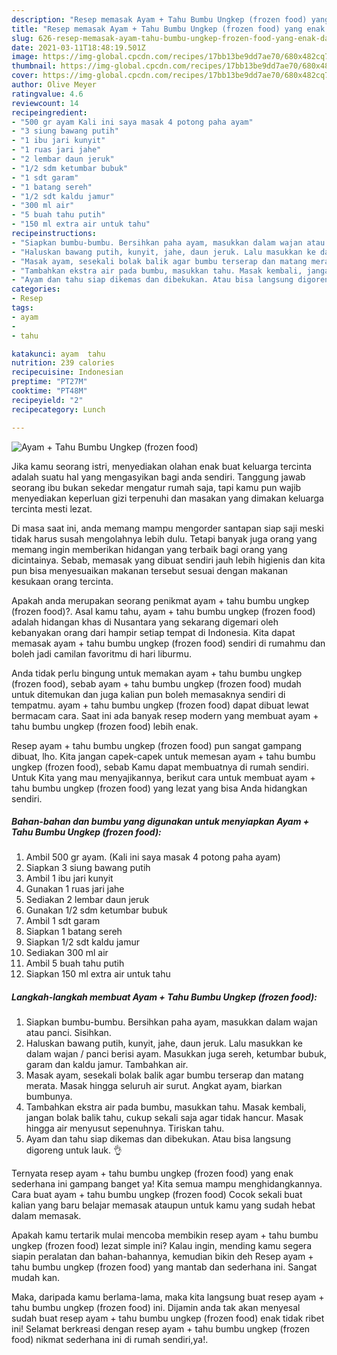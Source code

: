 ```yaml
---
description: "Resep memasak Ayam + Tahu Bumbu Ungkep (frozen food) yang enak dan Mudah Dibuat"
title: "Resep memasak Ayam + Tahu Bumbu Ungkep (frozen food) yang enak dan Mudah Dibuat"
slug: 626-resep-memasak-ayam-tahu-bumbu-ungkep-frozen-food-yang-enak-dan-mudah-dibuat
date: 2021-03-11T18:48:19.501Z
image: https://img-global.cpcdn.com/recipes/17bb13be9dd7ae70/680x482cq70/ayam-tahu-bumbu-ungkep-frozen-food-foto-resep-utama.jpg
thumbnail: https://img-global.cpcdn.com/recipes/17bb13be9dd7ae70/680x482cq70/ayam-tahu-bumbu-ungkep-frozen-food-foto-resep-utama.jpg
cover: https://img-global.cpcdn.com/recipes/17bb13be9dd7ae70/680x482cq70/ayam-tahu-bumbu-ungkep-frozen-food-foto-resep-utama.jpg
author: Olive Meyer
ratingvalue: 4.6
reviewcount: 14
recipeingredient:
- "500 gr ayam Kali ini saya masak 4 potong paha ayam"
- "3 siung bawang putih"
- "1 ibu jari kunyit"
- "1 ruas jari jahe"
- "2 lembar daun jeruk"
- "1/2 sdm ketumbar bubuk"
- "1 sdt garam"
- "1 batang sereh"
- "1/2 sdt kaldu jamur"
- "300 ml air"
- "5 buah tahu putih"
- "150 ml extra air untuk tahu"
recipeinstructions:
- "Siapkan bumbu-bumbu. Bersihkan paha ayam, masukkan dalam wajan atau panci. Sisihkan."
- "Haluskan bawang putih, kunyit, jahe, daun jeruk. Lalu masukkan ke dalam wajan / panci berisi ayam. Masukkan juga sereh, ketumbar bubuk, garam dan kaldu jamur. Tambahkan air."
- "Masak ayam, sesekali bolak balik agar bumbu terserap dan matang merata. Masak hingga seluruh air surut. Angkat ayam, biarkan bumbunya."
- "Tambahkan ekstra air pada bumbu, masukkan tahu. Masak kembali, jangan bolak balik tahu, cukup sekali saja agar tidak hancur. Masak hingga air menyusut sepenuhnya. Tiriskan tahu."
- "Ayam dan tahu siap dikemas dan dibekukan. Atau bisa langsung digoreng untuk lauk. 👌"
categories:
- Resep
tags:
- ayam
- 
- tahu

katakunci: ayam  tahu 
nutrition: 239 calories
recipecuisine: Indonesian
preptime: "PT27M"
cooktime: "PT48M"
recipeyield: "2"
recipecategory: Lunch

---
```



![Ayam + Tahu Bumbu Ungkep (frozen food)](https://img-global.cpcdn.com/recipes/17bb13be9dd7ae70/680x482cq70/ayam-tahu-bumbu-ungkep-frozen-food-foto-resep-utama.jpg)

Jika kamu seorang istri, menyediakan olahan enak buat keluarga tercinta adalah suatu hal yang mengasyikan bagi anda sendiri. Tanggung jawab seorang ibu bukan sekedar mengatur rumah saja, tapi kamu pun wajib menyediakan keperluan gizi terpenuhi dan masakan yang dimakan keluarga tercinta mesti lezat.

Di masa  saat ini, anda memang mampu mengorder santapan siap saji meski tidak harus susah mengolahnya lebih dulu. Tetapi banyak juga orang yang memang ingin memberikan hidangan yang terbaik bagi orang yang dicintainya. Sebab, memasak yang dibuat sendiri jauh lebih higienis dan kita pun bisa menyesuaikan makanan tersebut sesuai dengan makanan kesukaan orang tercinta. 



Apakah anda merupakan seorang penikmat ayam + tahu bumbu ungkep (frozen food)?. Asal kamu tahu, ayam + tahu bumbu ungkep (frozen food) adalah hidangan khas di Nusantara yang sekarang digemari oleh kebanyakan orang dari hampir setiap tempat di Indonesia. Kita dapat memasak ayam + tahu bumbu ungkep (frozen food) sendiri di rumahmu dan boleh jadi camilan favoritmu di hari liburmu.

Anda tidak perlu bingung untuk memakan ayam + tahu bumbu ungkep (frozen food), sebab ayam + tahu bumbu ungkep (frozen food) mudah untuk ditemukan dan juga kalian pun boleh memasaknya sendiri di tempatmu. ayam + tahu bumbu ungkep (frozen food) dapat dibuat lewat bermacam cara. Saat ini ada banyak resep modern yang membuat ayam + tahu bumbu ungkep (frozen food) lebih enak.

Resep ayam + tahu bumbu ungkep (frozen food) pun sangat gampang dibuat, lho. Kita jangan capek-capek untuk memesan ayam + tahu bumbu ungkep (frozen food), sebab Kamu dapat membuatnya di rumah sendiri. Untuk Kita yang mau menyajikannya, berikut cara untuk membuat ayam + tahu bumbu ungkep (frozen food) yang lezat yang bisa Anda hidangkan sendiri.

<!--inarticleads1-->

##### Bahan-bahan dan bumbu yang digunakan untuk menyiapkan Ayam + Tahu Bumbu Ungkep (frozen food):

1. Ambil 500 gr ayam. (Kali ini saya masak 4 potong paha ayam)
1. Siapkan 3 siung bawang putih
1. Ambil 1 ibu jari kunyit
1. Gunakan 1 ruas jari jahe
1. Sediakan 2 lembar daun jeruk
1. Gunakan 1/2 sdm ketumbar bubuk
1. Ambil 1 sdt garam
1. Siapkan 1 batang sereh
1. Siapkan 1/2 sdt kaldu jamur
1. Sediakan 300 ml air
1. Ambil 5 buah tahu putih
1. Siapkan 150 ml extra air untuk tahu




<!--inarticleads2-->

##### Langkah-langkah membuat Ayam + Tahu Bumbu Ungkep (frozen food):

1. Siapkan bumbu-bumbu. Bersihkan paha ayam, masukkan dalam wajan atau panci. Sisihkan.
1. Haluskan bawang putih, kunyit, jahe, daun jeruk. Lalu masukkan ke dalam wajan / panci berisi ayam. Masukkan juga sereh, ketumbar bubuk, garam dan kaldu jamur. Tambahkan air.
1. Masak ayam, sesekali bolak balik agar bumbu terserap dan matang merata. Masak hingga seluruh air surut. Angkat ayam, biarkan bumbunya.
1. Tambahkan ekstra air pada bumbu, masukkan tahu. Masak kembali, jangan bolak balik tahu, cukup sekali saja agar tidak hancur. Masak hingga air menyusut sepenuhnya. Tiriskan tahu.
1. Ayam dan tahu siap dikemas dan dibekukan. Atau bisa langsung digoreng untuk lauk. 👌




Ternyata resep ayam + tahu bumbu ungkep (frozen food) yang enak sederhana ini gampang banget ya! Kita semua mampu menghidangkannya. Cara buat ayam + tahu bumbu ungkep (frozen food) Cocok sekali buat kalian yang baru belajar memasak ataupun untuk kamu yang sudah hebat dalam memasak.

Apakah kamu tertarik mulai mencoba membikin resep ayam + tahu bumbu ungkep (frozen food) lezat simple ini? Kalau ingin, mending kamu segera siapin peralatan dan bahan-bahannya, kemudian bikin deh Resep ayam + tahu bumbu ungkep (frozen food) yang mantab dan sederhana ini. Sangat mudah kan. 

Maka, daripada kamu berlama-lama, maka kita langsung buat resep ayam + tahu bumbu ungkep (frozen food) ini. Dijamin anda tak akan menyesal sudah buat resep ayam + tahu bumbu ungkep (frozen food) enak tidak ribet ini! Selamat berkreasi dengan resep ayam + tahu bumbu ungkep (frozen food) nikmat sederhana ini di rumah sendiri,ya!.

